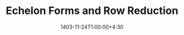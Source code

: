 ---
type: lecture
date: 1403-11-24T1:00:00+4:30
title: Echelon Forms and Row Reduction
tldr: "Row Reduced Matrix, Echelon Form, RREF, Solution of Linear System, Geometric Interpretation"
thumbnail: /static_files/presentations/lec2.jpg
links: 
    - url: /static_files/presentations/2-Echelon Forms and Row Reduction
      name: slides  
hide_from_announcments: false
---